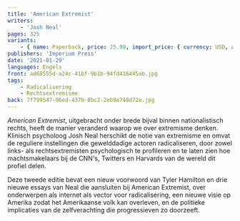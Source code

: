 ```yaml
---
title: 'American Extremist'
writers:
    - 'Josh Neal'
pages: 325
variants:
    - { name: Paperback, price: 25.99, import_price: { currency: USD, amount: 23.8 }, isbn: 978-0-648859-36-9, size: { height: 204, width: 127, depth: 23 }, supplier: 'Ex Libris' }
publishers: 'Imperium Press'
date: '2021-01-29'
languages: Engels
front: ad68555d-a24c-41bf-9b1b-94fd416445ab.jpg
tags:
    - Radicalisering
    - Rechtsextremisme
back: 7f799547-96ed-437b-8bc2-2eb9e748d72e.jpg
---
```


*American Extremist*, uitgebracht onder brede bijval binnen nationalistisch rechts, heeft de manier veranderd waarop we over extremisme denken. Klinisch psycholoog Josh Neal herschikt de notie van extremisme en omvat de reguliere instellingen die gewelddadige actoren radicaliseren, door zowel links- als rechtsextremisten psychologisch te profileren en te laten zien hoe machtsmakelaars bij de CNN's, Twitters en Harvards van de wereld dit profiel delen.

Deze tweede editie bevat een nieuw voorwoord van Tyler Hamilton en drie nieuwe essays van Neal die aansluiten bij American Extremist, over onderwerpen als internet als vector voor radicalisering, een nieuwe visie op Amerika zodat het Amerikaanse volk kan overleven, en de politieke implicaties van de zelfverachting die progressieven zo doorzeeft.

